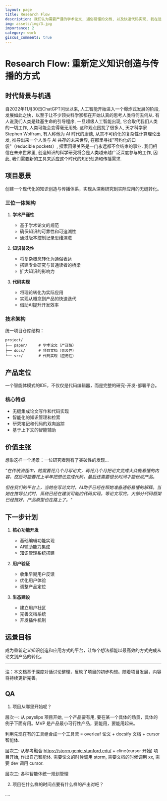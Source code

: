 ```yaml
---
layout: page
title: Research Flow
description: 我们认为需要严谨的学术论文, 通俗易懂的文档, 以及快速代码实现, 我在进行未来的知识创造和传播形式探索,
img: assets/img/3.jpg
importance: 2
category: work
giscus_comments: true
---
```


# Research Flow: 重新定义知识创造与传播的方式

## 时代背景与机遇

自2022年11月30日ChatGPT问世以来, 人工智能开始进入一个爆炸式发展的阶段, 发展如此之快，以至于让不少顶尖科学家都在开始认真的思考人类将何去何从. 有人说我们人类是硅基生命的引导程序, 一旦超级人工智能出现, 它会取代我们人类的一切工作, 人类可能会变得毫无用处. 这种观点困扰了很多人, 天才科学家 Stephen Wolfram, 有人称他为 AI 时代的康德, 从其不可约化的复杂性计算理论出发, 推导出来一个人类与 AI 共存的未来世界, 在那里寻找"可约化的口袋"（reducible pockets）, 探索因果关系是一门永远都不会结束的事业. 我们相信在未来世界里, 创造知识的科学研究将会是人类越来越广泛深度参与的工作, 因此, 我们需要新的工具来适应这个时代的知识创造和传播需求.

## 项目愿景

创建一个现代化的知识创造与传播体系，实现从深奥研究到实际应用的无缝转化。

### 三位一体架构

1. **学术严谨性**

   - 基于学术论文的规范
   - 确保知识的可靠性和可追溯性
   - 通过版本控制记录思维演进

2. **知识普及性**

   - 将复杂概念转化为通俗表达
   - 搭建专业研究与普通读者的桥梁
   - 扩大知识的影响力

3. **代码实现**
   - 将理论转化为实际应用
   - 实现从概念到产品的快速迭代
   - 借助AI提升开发效率

### 技术架构

统一项目仓库结构：

```
project/
├── paper/     # 学术论文（严谨性）
├── docs/      # 项目文档（普及性）
└── src/       # 代码实现（应用性）
```

## 产品定位

一个智能体模式的IDE，不仅仅是代码编辑器，而是完整的研究-开发-部署平台。

### 核心特点

- 无缝集成论文写作和代码实现
- 智能化的知识管理和检索
- 研究笔记和代码的双向追踪
- 基于上下文的智能辅助

## 价值主张

想象这样一个场景：一位研究者刚有了突破性的发现...

_"在传统流程中，她需要花几个月写论文，再花几个月把论文变成大众能看懂的内容，然后可能要花上半年把想法变成代码，最后还需要很长时间才能做成产品。_

_但在我们的平台上，当她在写论文时，AI助手已经在帮她准备通俗易懂的解释。当她在推导公式时，系统已经在建议可能的代码实现。等论文写完，大部分代码框架已经搭好，产品原型也在路上了。"_

## 下一步计划

1. **核心功能开发**

   - 基础编辑功能实现
   - AI辅助能力集成
   - 知识管理系统搭建

2. **用户验证**

   - 收集早期用户反馈
   - 优化用户体验
   - 调整产品定位

3. **生态建设**
   - 建立用户社区
   - 完善文档系统
   - 开发插件机制

## 远景目标

成为重新定义知识创造和应用方式的平台，让每个想法都能以最高效的方式完成从论文到产品的转化。

---

注：本文档基于深度对话讨论整理，反映了项目的初步构想。随着项目发展，内容将持续更新完善。

## QA

1. 项目从哪里开始呢？

层次一: 从 payslips 项目开始, 一个产品要有用, 要在某一个具体的场景，具体的例子下面有用。MVP 是产品最小可行性产品，要能用，要能用起来。

利用先现在有的工具组合成一个工具流 = overleaf 论文 + docsify 文档 + cursor 智能体.

层次二: 从参考融合 https://storm.genie.stanford.edu/ + cline(cursor 开始) 项目开始, 作出自己智能体. 需要论文的时候调用 storm, 需要文档的时候调用 xx, 需要 dev 调用 cursor.

层次三: 各种智能体统一规划管理

2. 项目在什么样的时间点要有什么样的产出对吧？

....
